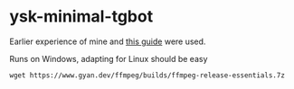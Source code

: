 # ysk-minimal-tgbot

Earlier experience of mine and [this guide](https://habr.com/ru/post/311578/) were used.

Runs on Windows, adapting for Linux should be easy

    wget https://www.gyan.dev/ffmpeg/builds/ffmpeg-release-essentials.7z
